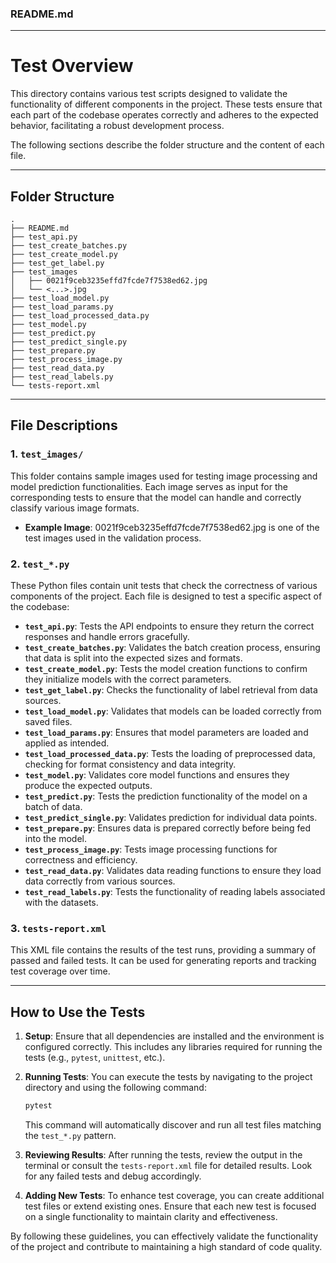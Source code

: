 ### README.md

---

# Test Overview

This directory contains various test scripts designed to validate the functionality of different components in the project. These tests ensure that each part of the codebase operates correctly and adheres to the expected behavior, facilitating a robust development process.

The following sections describe the folder structure and the content of each file.

---

## Folder Structure

```
.
├── README.md
├── test_api.py
├── test_create_batches.py
├── test_create_model.py
├── test_get_label.py
├── test_images
│   ├── 0021f9ceb3235effd7fcde7f7538ed62.jpg
│   └── <...>.jpg
├── test_load_model.py
├── test_load_params.py
├── test_load_processed_data.py
├── test_model.py
├── test_predict.py
├── test_predict_single.py
├── test_prepare.py
├── test_process_image.py
├── test_read_data.py
├── test_read_labels.py
└── tests-report.xml
```

---

## File Descriptions

### 1. `test_images/`
This folder contains sample images used for testing image processing and model prediction functionalities. Each image serves as input for the corresponding tests to ensure that the model can handle and correctly classify various image formats.

- **Example Image**: 0021f9ceb3235effd7fcde7f7538ed62.jpg is one of the test images used in the validation process.

### 2. `test_*.py`
These Python files contain unit tests that check the correctness of various components of the project. Each file is designed to test a specific aspect of the codebase:

- **`test_api.py`**: Tests the API endpoints to ensure they return the correct responses and handle errors gracefully.
- **`test_create_batches.py`**: Validates the batch creation process, ensuring that data is split into the expected sizes and formats.
- **`test_create_model.py`**: Tests the model creation functions to confirm they initialize models with the correct parameters.
- **`test_get_label.py`**: Checks the functionality of label retrieval from data sources.
- **`test_load_model.py`**: Validates that models can be loaded correctly from saved files.
- **`test_load_params.py`**: Ensures that model parameters are loaded and applied as intended.
- **`test_load_processed_data.py`**: Tests the loading of preprocessed data, checking for format consistency and data integrity.
- **`test_model.py`**: Validates core model functions and ensures they produce the expected outputs.
- **`test_predict.py`**: Tests the prediction functionality of the model on a batch of data.
- **`test_predict_single.py`**: Validates prediction for individual data points.
- **`test_prepare.py`**: Ensures data is prepared correctly before being fed into the model.
- **`test_process_image.py`**: Tests image processing functions for correctness and efficiency.
- **`test_read_data.py`**: Validates data reading functions to ensure they load data correctly from various sources.
- **`test_read_labels.py`**: Tests the functionality of reading labels associated with the datasets.

### 3. `tests-report.xml`
This XML file contains the results of the test runs, providing a summary of passed and failed tests. It can be used for generating reports and tracking test coverage over time.

---

## How to Use the Tests

1. **Setup**: Ensure that all dependencies are installed and the environment is configured correctly. This includes any libraries required for running the tests (e.g., `pytest`, `unittest`, etc.).

2. **Running Tests**: You can execute the tests by navigating to the project directory and using the following command:

   ```bash
   pytest
   ```

   This command will automatically discover and run all test files matching the `test_*.py` pattern.

3. **Reviewing Results**: After running the tests, review the output in the terminal or consult the `tests-report.xml` file for detailed results. Look for any failed tests and debug accordingly.

4. **Adding New Tests**: To enhance test coverage, you can create additional test files or extend existing ones. Ensure that each new test is focused on a single functionality to maintain clarity and effectiveness.

By following these guidelines, you can effectively validate the functionality of the project and contribute to maintaining a high standard of code quality.
